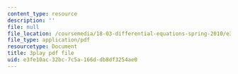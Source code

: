 ```yaml
---
content_type: resource
description: ''
file: null
file_location: /coursemedia/18-03-differential-equations-spring-2010/e3fe10ac32bc7c5a166ddb8df3254ae0_hEtWqTPPXuc.pdf
file_type: application/pdf
resourcetype: Document
title: 3play pdf file
uid: e3fe10ac-32bc-7c5a-166d-db8df3254ae0
---
```

